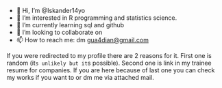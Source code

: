 - 👋 Hi, I’m @Iskander14yo
- 👀 I’m interested in R programming and statistics science.
- 🌱 I’m currently learning sql and github
- 💞️ I’m looking to collaborate on 
- 📫 How to reach me: dm gua4dian@gmail.com

If you were redirected to my profile there are 2 reasons for it. First one is random (it`s unlikely but it`s possible). Second one is link in my trainee
resume for companies. If you are here because of last one you can check my works if you want to or dm me via attached mail.
